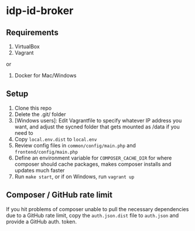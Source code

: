 # idp-id-broker #


## Requirements ##
1. VirtualBox
2. Vagrant

or

1. Docker for Mac/Windows

## Setup ##
1. Clone this repo
2. Delete the .git/ folder
3. [Windows users]: Edit Vagrantfile to specify whatever IP address you want, and adjust the sycned folder 
   that gets mounted as /data if you need to
4. Copy ```local.env.dist``` to ```local.env```
5. Review config files in `common/config/main.php` and `frontend/config/main.php`
6. Define an environment variable for `COMPOSER_CACHE_DIR` for where composer should cache packages, makes composer 
   installs and updates much faster
7. Run `make start`, or if on Windows, run `vagrant up`

## Composer / GitHub rate limit
If you hit problems of composer unable to pull the necessary dependencies
due to a GitHub rate limit, copy the `auth.json.dist` file to `auth.json` and
provide a GitHub auth. token.
